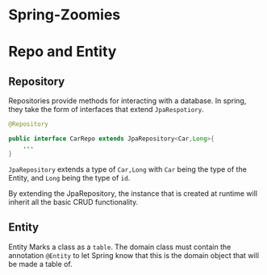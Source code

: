 # Spring-Zoomies

# Repo and Entity

## Repository 

Repositories provide methods for interacting with a database. 
In spring, they take the form of interfaces that extend `JpaRespotiory`. 

```java
@Repository 

public interface CarRepo extends JpaRepository<Car,Long>{
	...
}
```

`JpaRepository` extends a type of `Car,Long` with `Car` being the type of the Entity, and `Long` being the type of `id`.

By extending the JpaRepository, the instance that is created at runtime will inherit all the basic CRUD functionality. 


## Entity

Entity Marks a class as a `table`. 
The domain class must contain the annotation `@Entity` to let Spring know that this is the domain object that will be made a table of. 
